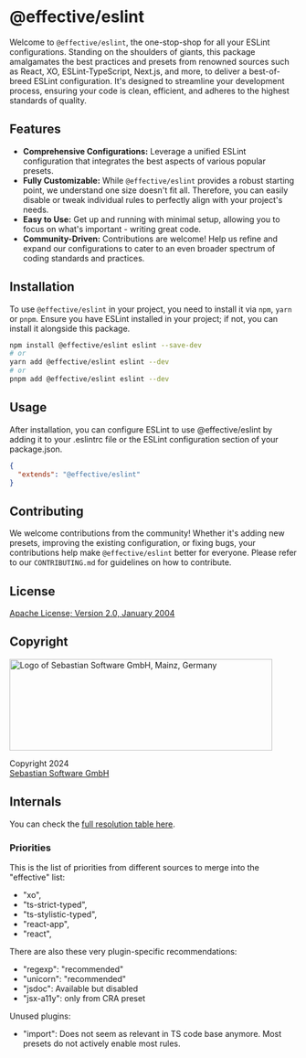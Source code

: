 # @effective/eslint

Welcome to `@effective/eslint`, the one-stop-shop for all your ESLint configurations. Standing on the shoulders of giants, this package amalgamates the best practices and presets from renowned sources such as React, XO, ESLint-TypeScript, Next.js, and more, to deliver a best-of-breed ESLint configuration. It's designed to streamline your development process, ensuring your code is clean, efficient, and adheres to the highest standards of quality.

## Features

- **Comprehensive Configurations:** Leverage a unified ESLint configuration that integrates the best aspects of various popular presets.
- **Fully Customizable:** While `@effective/eslint` provides a robust starting point, we understand one size doesn't fit all. Therefore, you can easily disable or tweak individual rules to perfectly align with your project's needs.
- **Easy to Use:** Get up and running with minimal setup, allowing you to focus on what's important - writing great code.
- **Community-Driven:** Contributions are welcome! Help us refine and expand our configurations to cater to an even broader spectrum of coding standards and practices.

## Installation

To use `@effective/eslint` in your project, you need to install it via `npm`, `yarn` or `pnpm`. Ensure you have ESLint installed in your project; if not, you can install it alongside this package.

```bash
npm install @effective/eslint eslint --save-dev
# or
yarn add @effective/eslint eslint --dev
# or
pnpm add @effective/eslint eslint --dev
```

## Usage

After installation, you can configure ESLint to use @effective/eslint by adding it to your .eslintrc file or the ESLint configuration section of your package.json.

```json
{
  "extends": "@effective/eslint"
}
```

## Contributing

We welcome contributions from the community! Whether it's adding new presets, improving the existing configuration, or fixing bugs, your contributions help make `@effective/eslint` better for everyone. Please refer to our `CONTRIBUTING.md` for guidelines on how to contribute.

## License

[Apache License; Version 2.0, January 2004](http://www.apache.org/licenses/LICENSE-2.0)

## Copyright

<img src="https://cdn.rawgit.com/sebastian-software/sebastian-software-brand/0d4ec9d6/sebastiansoftware-en.svg" alt="Logo of Sebastian Software GmbH, Mainz, Germany" width="460" height="160"/>

Copyright 2024<br/>[Sebastian Software GmbH](https://www.sebastian-software.de)

## Internals

You can check the [full resolution table here](table.html).

### Priorities

This is the list of priorities from different sources to merge into the "effective" list:

- "xo",
- "ts-strict-typed",
- "ts-stylistic-typed",
- "react-app",
- "react",

There are also these very plugin-specific recommendations:

- "regexp": "recommended"
- "unicorn": "recommended"
- "jsdoc": Available but disabled
- "jsx-a11y": only from CRA preset

Unused plugins:

- "import": Does not seem as relevant in TS code base anymore. Most presets do not actively enable most rules.
